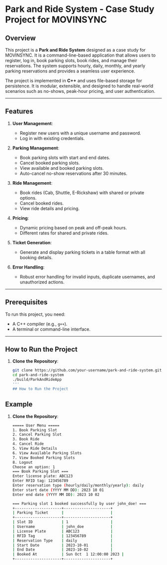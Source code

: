 # Park and Ride System - Case Study Project for MOVINSYNC

## Overview

This project is a **Park and Ride System** designed as a case study for MOVINSYNC. It is a command-line-based application that allows users to register, log in, book parking slots, book rides, and manage their reservations. The system supports hourly, daily, monthly, and yearly parking reservations and provides a seamless user experience.

The project is implemented in **C++** and uses file-based storage for persistence. It is modular, extensible, and designed to handle real-world scenarios such as no-shows, peak-hour pricing, and user authentication.

---

## Features

1. **User Management**:
   - Register new users with a unique username and password.
   - Log in with existing credentials.

2. **Parking Management**:
   - Book parking slots with start and end dates.
   - Cancel booked parking slots.
   - View available and booked parking slots.
   - Auto-cancel no-show reservations after 30 minutes.

3. **Ride Management**:
   - Book rides (Cab, Shuttle, E-Rickshaw) with shared or private options.
   - Cancel booked rides.
   - View ride details and pricing.

4. **Pricing**:
   - Dynamic pricing based on peak and off-peak hours.
   - Different rates for shared and private rides.

5. **Ticket Generation**:
   - Generate and display parking tickets in a table format with all booking details.

6. **Error Handling**:
   - Robust error handling for invalid inputs, duplicate usernames, and unauthorized actions.

---

## Prerequisites

To run this project, you need:

- A C++ compiler (e.g., `g++`).
- A terminal or command-line interface.

---

## How to Run the Project

1. **Clone the Repository**:
   ```bash
   git clone https://github.com/your-username/park-and-ride-system.git
   cd park-and-ride-system
   ./build/ParkAndRideApp
   '''
   ## How to Run the Project

## Example

1. **Clone the Repository**:
   ```bash
   ===== User Menu =====
   1. Book Parking Slot
   2. Cancel Parking Slot
   3. Book Ride
   4. Cancel Ride
   5. View Ride Details
   6. View Available Parking Slots
   7. View Booked Parking Slots
   8. Logout
   Choose an option: 1
   === Book Parking Slot ===
   Enter license plate: ABC123
   Enter RFID tag: 123456789
   Enter reservation type (hourly/daily/monthly/yearly): daily
   Enter start date (YYYY MM DD): 2023 10 01
   Enter end date (YYYY MM DD): 2023 10 02

   === Parking slot 1 booked successfully by user john_doe! ===
   +---------------------+---------------------+
   | Parking Ticket      |                     |
   +---------------------+---------------------+
   | Slot ID             | 1                   |
   | Username            | john_doe            |
   | License Plate       | ABC123              |
   | RFID Tag            | 123456789           |
   | Reservation Type    | daily               |
   | Start Date          | 2023-10-01          |
   | End Date            | 2023-10-02          |
   | Booked At           | Sun Oct  1 12:00:00 2023 |
   +---------------------+---------------------+
